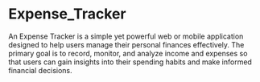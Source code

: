 # Expense_Tracker
An Expense Tracker is a simple yet powerful web or mobile application designed to help users manage their personal finances effectively. The primary goal is to record, monitor, and analyze income and expenses so that users can gain insights into their spending habits and make informed financial decisions.
